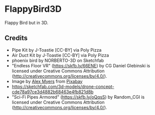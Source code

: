 # FlappyBird3D 
Flappy Bird but in 3D.

## Credits
- Pipe Kit by J-Toastie [CC-BY] via Poly Pizza
- Air Duct Kit by J-Toastie [CC-BY] via Poly Pizza
- phoenix bird by NORBERTO-3D on Sketchfab
- "Endless Floor VR" (https://skfb.ly/66ENE) by CG Daniel Glebinski is licensed under Creative Commons Attribution (http://creativecommons.org/licenses/by/4.0/).
- Image by <a href="https://pixabay.com/users/myersalex216-4979749/?utm_source=link-attribution&utm_medium=referral&utm_campaign=image&utm_content=2638158">Alex Myers</a> from <a href="https://pixabay.com//?utm_source=link-attribution&utm_medium=referral&utm_campaign=image&utm_content=2638158">Pixabay</a>
- https://sketchfab.com/3d-models/drone-concept-cde78a97ce3d4882b68463e4fb821d8b
- "Sci-Fi Pipes Armored" (https://skfb.ly/oQqsS) by Random_CGI is licensed under Creative Commons Attribution (http://creativecommons.org/licenses/by/4.0/).
